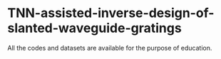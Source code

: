 # TNN-assisted-inverse-design-of-slanted-waveguide-gratings
All the codes and datasets are available for the purpose of education.
